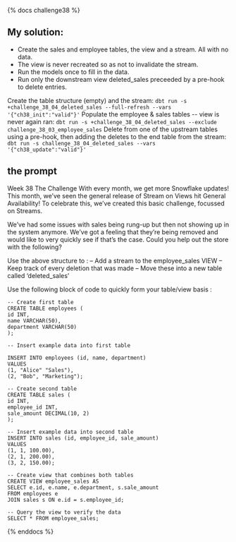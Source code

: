 {% docs challenge38 %}
## My solution:
- Create the sales and employee tables, the view and a stream. All with no data.
- The view is never recreated so as not to invalidate the stream.
- Run the models once to fill in the data.
- Run only the downstream view deleted_sales preceeded by a pre-hook to delete entries.

Create the table structure (empty) and the stream:
`dbt run -s +challenge_38_04_deleted_sales --full-refresh --vars '{"ch38_init":"valid"}'`
Populate the employee & sales tables -- view is never again ran:
`dbt run -s +challenge_38_04_deleted_sales --exclude challenge_38_03_employee_sales`
Delete from one of the upstream tables using a pre-hook, then adding the deletes
to the end table from the stream:
`dbt run -s challenge_38_04_deleted_sales --vars '{"ch38_update":"valid"}'`


## the prompt
Week 38
The Challenge
With every month, we get more Snowflake updates! This month, we’ve seen the general release of Stream on Views hit General Availability!
To celebrate this, we’ve created this basic challenge, focussed on Streams.


We’ve had some issues with sales being rung-up but then not showing up in the system anymore. We’ve got a feeling that they’re being removed and would like to very quickly see if that’s the case. Could you help out the store with the following?

Use the above structure to :
– Add a stream to the employee_sales VIEW
– Keep track of every deletion that was made
– Move these into a new table called ‘deleted_sales’

Use the following block of code to quickly form your table/view basis :
```
-- Create first table
CREATE TABLE employees (
id INT,
name VARCHAR(50),
department VARCHAR(50)
);

-- Insert example data into first table

INSERT INTO employees (id, name, department)
VALUES
(1, "Alice" "Sales"),
(2, "Bob", "Marketing");

-- Create second table
CREATE TABLE sales (
id INT,
employee_id INT,
sale_amount DECIMAL(10, 2)
);

-- Insert example data into second table
INSERT INTO sales (id, employee_id, sale_amount)
VALUES
(1, 1, 100.00),
(2, 1, 200.00),
(3, 2, 150.00);

-- Create view that combines both tables
CREATE VIEW employee_sales AS
SELECT e.id, e.name, e.department, s.sale_amount
FROM employees e
JOIN sales s ON e.id = s.employee_id;

-- Query the view to verify the data
SELECT * FROM employee_sales;
```

{% enddocs %}